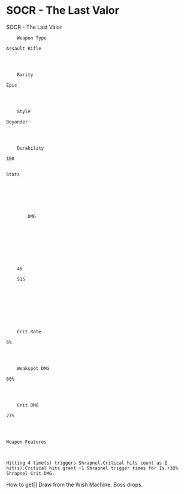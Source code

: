 # SOCR - The Last Valor

SOCR - The Last Valor


	
		
		
	
	



	
		Weapon Type
	
	Assault Rifle



	
		Rarity
	
	Epic



	
		Style
	
	Beyonder



	
		Durability
	
	100


	Stats

	
	
	
	
		
		
			DMG
		
			 
		
		
	
	
	
	
	
		45
	
		515
	
	
	





	
		Crit Rate
	
	6%



	
		Weakspot DMG
	
	60%



	
		Crit DMG
	
	27%




	Weapon Features


	
	Hitting 4 time(s) triggers Shrapnel.Critical hits count as 2 hit(s).Critical hits grant +1 Shrapnel trigger times for 1s.+30% Shrapnel Crit DMG.







How to get[]
Draw from the Wish Machine.
Boss drops.
